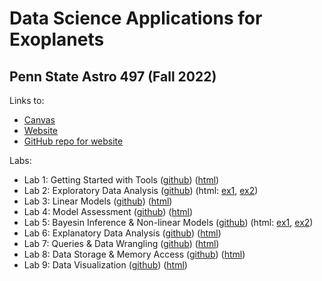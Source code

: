 # Data Science Applications for Exoplanets
## Penn State Astro 497 (Fall 2022)

Links to:
- [Canvas](https://psu.instructure.com/courses/2198465)
- [Website](https://psuastro497.github.io/Fall2022/)
- [GitHub repo for website](https://www.github.com/PsuAstro497/Fall2022/)

Labs:
- Lab 1: Getting Started with Tools ([github](https://github.com/PsuAstro497/lab1-start)) ([html](https://psuastro497.github.io/lab1-start/ex1.html))
- Lab 2: Exploratory Data Analysis ([github](https://github.com/PsuAstro497/lab2-start)) (html: [ex1](https://psuastro497.github.io/lab2-start/ex1.html), [ex2](https://psuastro497.github.io/lab2-start/ex2.html))
- Lab 3: Linear Models ([github](https://github.com/PsuAstro497/lab3-start)) ([html](https://psuastro497.github.io/lab3-start/ex1.html))
- Lab 4: Model Assessment ([github](https://github.com/PsuAstro497/lab4-start)) ([html](https://psuastro497.github.io/lab4-start/ex1.html))
- Lab 5: Bayesin Inference & Non-linear Models ([github](https://github.com/PsuAstro497/lab5-start)) (html: [ex1](https://psuastro497.github.io/lab5-start/ex1.html), [ex2](https://psuastro497.github.io/lab5-start/ex2.html))
- Lab 6: Explanatory Data Analysis ([github](https://github.com/PsuAstro497/lab6-start)) ([html](https://psuastro497.github.io/lab1-start/ex6.html))
- Lab 7: Queries & Data Wrangling ([github](https://github.com/PsuAstro497/lab7-start)) ([html](https://psuastro497.github.io/lab1-start/ex7.html))
- Lab 8: Data Storage & Memory Access ([github](https://github.com/PsuAstro497/lab8-start)) ([html](https://psuastro497.github.io/lab1-start/ex8.html))
- Lab 9: Data Visualization ([github](https://github.com/PsuAstro497/lab9-start)) ([html](https://psuastro497.github.io/lab1-start/ex9.html))
